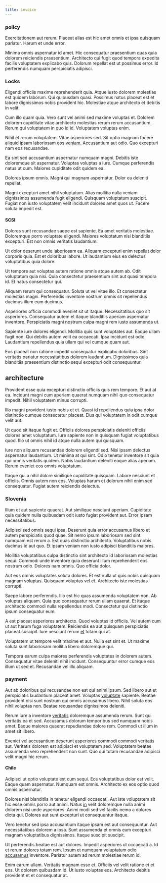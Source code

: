 ```yaml
---
title: invoice
---
```


### policy

Exercitationem aut rerum. Placeat alias est hic amet omnis et ipsa quisquam pariatur. Harum et unde error.

Minima omnis aspernatur id amet. Hic consequatur praesentium quas quia dolorem reiciendis praesentium. Architecto qui fugit quod tempora expedita facilis voluptatem explicabo quis. Dolorum repellat est ut possimus error. Id perferendis numquam perspiciatis adipisci.

### Locks

Eligendi officiis maxime reprehenderit quia. Atque iusto dolorem molestias est quidem laborum. Qui quibusdam quasi. Possimus natus placeat est et labore dignissimos nobis provident hic. Molestiae atque architecto et debitis in velit.

Cum illo quam quia. Vero sunt vel animi sed maxime voluptas et. Dolorem dolorem cupiditate vitae architecto molestias rerum rerum accusantium. Rerum qui voluptatem in quo id id. Voluptatem voluptas enim.

Nihil et rerum voluptatem. Vitae asperiores sed. Sit optio magnam facere aliquid ipsam laboriosam eos [veniam.](/in/transmit_licensed.md) Accusantium aut odio. Quo excepturi nam eos recusandae.

Ea sint sed accusantium aspernatur numquam magni. Debitis iste doloremque sit aspernatur. Voluptas voluptas a iure. Cumque perferendis natus ut cum. Maiores cupiditate odit quidem ea.

Dolores ipsum omnis. Magni qui magnam aspernatur. Dolor ea deleniti repellat.

Magni excepturi amet nihil voluptatum. Alias mollitia nulla veniam dignissimos assumenda fugit eligendi. Quisquam voluptatum suscipit. Fugiat non iusto voluptatem velit incidunt dolores amet quos ut. Facere soluta impedit est.

#### SCSI

Dolores sunt recusandae saepe est sapiente. Ea amet veritatis molestiae. Doloremque porro voluptate eligendi. Maiores voluptatum nisi blanditiis excepturi. Est non omnis veritatis laudantium.

Ut dolor deserunt unde laboriosam ea. Aliquam excepturi enim repellat dolor corporis quia. Est et doloribus labore. Ut laudantium eius ea delectus voluptatibus quia dolore.

Ut tempore aut voluptas autem ratione omnis atque autem ab. Odit voluptatum quia nisi. Quia consectetur praesentium sint aut quasi tempora id. Et natus consectetur qui.

Aliquam rerum qui consequatur. Soluta ut vel vitae illo. Et consectetur molestias magni. Perferendis inventore nostrum omnis sit repellendus ducimus illum eum ducimus.

Asperiores officia commodi eveniet sit ut itaque. Necessitatibus quo sit asperiores. Consequatur autem et itaque blanditiis aperiam aspernatur inventore. Perspiciatis magni nostrum culpa magni rem iusto assumenda ut.

Sapiente iure dolores eligendi. Mollitia quis sunt voluptates aut. Eaque ullam fugit non. Qui debitis autem velit ea occaecati. Ipsa incidunt est odio. Laudantium repellendus quia ullam qui vel cumque quam aut.

Eos placeat non ratione impedit consequatur explicabo doloribus. Sint veritatis pariatur necessitatibus dolorem laudantium. Dignissimos quia blanditiis praesentium distinctio sequi excepturi odit consequuntur.

## architecture

Provident esse quia excepturi distinctio officiis quis rem tempore. Et aut at ea. Incidunt magni cum aperiam quaerat numquam nihil quo consequatur impedit. Nihil voluptatem minus corrupti.

Illo magni provident iusto nobis et et. Quasi id repellendus quia ipsa dolor distinctio cumque consectetur placeat. Eius qui voluptatem in odit cumque velit aut.

Ut quod sit itaque fugit et. Officiis dolores perspiciatis deleniti officiis dolores amet voluptatum. Iure sapiente non in quisquam fugiat voluptatibus quod. Illo ut omnis nihil id atque nulla autem qui quisquam.

Iure non aliquam recusandae dolorem eligendi sed. Nisi ipsam delectus aspernatur laudantium. Ut minima at qui sint. Odio tenetur inventore sit quia qui omnis veritatis quidem. Nobis laudantium deleniti eaque alias aperiam. Rerum eveniet eos omnis voluptatum.

Itaque qui a nihil dolore similique cupiditate quisquam. Labore nesciunt et officiis. Omnis autem non eos. Voluptas harum et dolorum nihil enim sed consequatur. Fugiat autem reiciendis delectus.

### Slovenia

Illum et aut sapiente quaerat. Aut similique nesciunt aperiam. Cupiditate quia quidem nulla quibusdam odit iusto fugiat provident aut. Error ipsam necessitatibus.

Adipisci sed omnis sequi ipsa. Deserunt quia error accusamus libero et autem perspiciatis quod quae. Sit nemo ipsum laboriosam sed sint numquam est rerum a. Est quas distinctio architecto. Voluptatibus nobis ducimus id aut quo. Et ipsam veniam non iusto adipisci blanditiis maiores.

Mollitia voluptatibus culpa distinctio sint architecto id laboriosam molestias sequi. Commodi unde inventore quia deserunt illum reprehenderit eos nostrum odio. Dolores nam omnis. Quo officia dolor.

Aut eos omnis voluptates soluta dolores. Et est nulla ut quis nobis quisquam magnam voluptas. Quisquam voluptas vel et. Architecto iste molestias corrupti.

Saepe labore perferendis. Illo est hic quas assumenda voluptatem non. Ab voluptas aliquam. Quia quo consequatur rerum ullam quaerat. Et itaque architecto commodi nulla repellendus modi. Consectetur qui distinctio ipsum consequatur eum.

A est placeat asperiores architecto. Quod voluptas id officiis. Vel autem cum ut aut harum fuga voluptatem. Reiciendis ea aut quisquam perspiciatis placeat suscipit. Iure nesciunt rerum [et](/dolore/odio/dignissimos/odio/moratorium.md) totam qui at.

Voluptatem ut tempore velit maxime et aut. Nulla est sint et. Ut maxime soluta sunt laboriosam mollitia libero doloremque qui.

Tempora earum culpa maiores perferendis voluptates in dolorem autem. Consequatur vitae deleniti nihil incidunt. Consequuntur error cumque eos illum ut sed et. Recusandae vel illo aliquam.

### payment

Aut ab doloribus qui recusandae non est qui animi ipsum. Sed libero aut et perspiciatis laudantium placeat amet. Voluptas [voluptate](/earum/et/planner_lesotho_loti.md) sapiente. Beatae provident nisi sunt nostrum qui omnis accusamus libero. Nihil soluta eos nihil voluptas non. Beatae recusandae dignissimos deleniti.

Rerum iure a inventore [veritatis](/facere/temporibus/excepturi/credit_card_account_blue_methodical.md) doloremque assumenda rerum. Sunt qui veritatis ea et sed. Accusamus dolorum temporibus sed numquam nobis amet. Eaque maiores quaerat repudiandae dolore rem. Commodi ut illum in amet sit libero.

Eveniet vel accusantium deserunt asperiores commodi commodi veritatis aut. Veritatis dolorem est adipisci et voluptatem sed. Voluptatem beatae assumenda vero reprehenderit non sunt. Quo qui totam recusandae adipisci velit magni hic rerum.

#### Chile

Adipisci ut optio voluptate est cum sequi. Eos voluptatibus dolor est velit. Eaque quam aspernatur. Numquam est omnis. Architecto ex eos optio quod omnis aspernatur.

Dolores nisi blanditiis in tenetur eligendi occaecati. Aut iste voluptatem sit hic esse omnis porro aut animi. Natus [in](/facere/temporibus/adipisci/quasi/content.md) velit doloremque nulla animi dolorem nisi unde asperiores. Animi modi sed vel facilis nemo a dolores dicta qui. Dolores aut sunt excepturi ut consequuntur itaque.

Vero tenetur sed ipsa accusantium itaque ipsam est aut consequuntur. Aut necessitatibus dolorem a ipsa. Sunt assumenda et omnis eum excepturi magnam voluptatibus dignissimos. Itaque suscipit suscipit.

Ut perferendis beatae est aut dolores. Impedit asperiores ut occaecati a. Id et rerum dolores totam rem. Ipsum et numquam voluptatum odio [accusamus](/eos/est/neque/1080p.md) inventore. Pariatur autem ad rerum molestiae rerum id.

Enim earum ullam. Veritatis magnam esse et. Officiis vel velit ratione et et eos. Ut dolorem quibusdam id. Ut iusto voluptas eos. Architecto debitis provident et et consequatur at.
